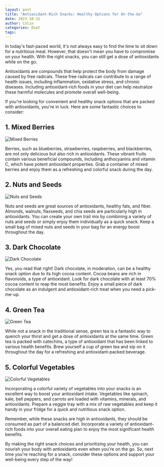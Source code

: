 ```yaml
---
layout: post
title: "Antioxidant-Rich Snacks: Healthy Options for On-the-Go"
date: 2023-10-31
author: Colin
categories: Diet
tags: 
---
```


In today's fast-paced world, it's not always easy to find the time to sit down for a nutritious meal. However, that doesn't mean you have to compromise on your health. With the right snacks, you can still get a dose of antioxidants while on the go.

Antioxidants are compounds that help protect the body from damage caused by free radicals. These free radicals can contribute to a range of health issues, including inflammation, oxidative stress, and chronic diseases. Including antioxidant-rich foods in your diet can help neutralize these harmful molecules and promote overall well-being.

If you're looking for convenient and healthy snack options that are packed with antioxidants, you're in luck. Here are some fantastic choices to consider:

## 1. Mixed Berries

![Mixed Berries](https://source.unsplash.com/1600x900/?berries)

Berries, such as blueberries, strawberries, raspberries, and blackberries, are not only delicious but also rich in antioxidants. These vibrant fruits contain various beneficial compounds, including anthocyanins and vitamin C, which have potent antioxidant properties. Grab a container of mixed berries and enjoy them as a refreshing and colorful snack during the day.

## 2. Nuts and Seeds

![Nuts and Seeds](https://source.unsplash.com/1600x900/?nuts,seeds)

Nuts and seeds are great sources of antioxidants, healthy fats, and fiber. Almonds, walnuts, flaxseeds, and chia seeds are particularly high in antioxidants. You can create your own trail mix by combining a variety of nuts and seeds or simply enjoy them individually as a quick snack. Keep a small bag of mixed nuts and seeds in your bag for an energy boost throughout the day.

## 3. Dark Chocolate

![Dark Chocolate](https://source.unsplash.com/1600x900/?dark,chocolate)

Yes, you read that right! Dark chocolate, in moderation, can be a healthy snack option due to its high cocoa content. Cocoa beans are rich in flavonoids, a type of antioxidant. Look for dark chocolate with at least 70% cocoa content to reap the most benefits. Enjoy a small piece of dark chocolate as an indulgent and antioxidant-rich treat when you need a pick-me-up.

## 4. Green Tea

![Green Tea](https://source.unsplash.com/1600x900/?green,tea)

While not a snack in the traditional sense, green tea is a fantastic way to quench your thirst and get a dose of antioxidants at the same time. Green tea is packed with catechins, a type of antioxidant that has been linked to various health benefits. Brew yourself a cup of green tea and sip on it throughout the day for a refreshing and antioxidant-packed beverage.

## 5. Colorful Vegetables

![Colorful Vegetables](https://source.unsplash.com/1600x900/?vegetables)

Incorporating a colorful variety of vegetables into your snacks is an excellent way to boost your antioxidant intake. Vegetables like spinach, kale, bell peppers, and carrots are loaded with vitamins, minerals, and antioxidants. Prepare a veggie tray with a mix of raw vegetables and keep it handy in your fridge for a quick and nutritious snack option.

Remember, while these snacks are high in antioxidants, they should be consumed as part of a balanced diet. Incorporate a variety of antioxidant-rich foods into your overall eating plan to enjoy the most significant health benefits.

By making the right snack choices and prioritizing your health, you can nourish your body with antioxidants even when you're on the go. So, next time you're reaching for a snack, consider these options and support your well-being every step of the way!